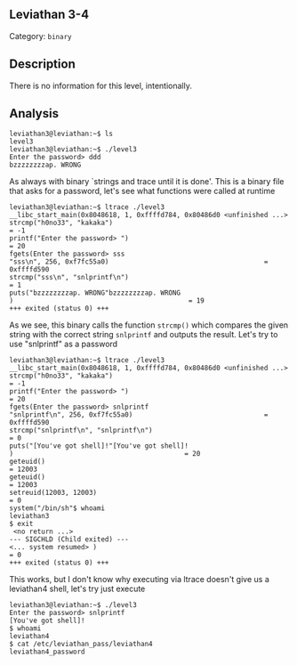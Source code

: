 ## Leviathan 3-4
Category: `binary`

## Description
There is no information for this level, intentionally.

## Analysis
```
leviathan3@leviathan:~$ ls
level3
leviathan3@leviathan:~$ ./level3 
Enter the password> ddd
bzzzzzzzzap. WRONG
```
As always with binary `strings and trace until it is done'. This is a binary file that asks for a password, let's see what functions were called at runtime
```
leviathan3@leviathan:~$ ltrace ./level3 
__libc_start_main(0x8048618, 1, 0xffffd784, 0x80486d0 <unfinished ...>
strcmp("h0no33", "kakaka")                                            = -1
printf("Enter the password> ")                                        = 20
fgets(Enter the password> sss
"sss\n", 256, 0xf7fc55a0)                                       = 0xffffd590
strcmp("sss\n", "snlprintf\n")                                        = 1
puts("bzzzzzzzzap. WRONG"bzzzzzzzzap. WRONG
)                                            = 19
+++ exited (status 0) +++
```
As we see, this binary calls the function `strcmp()` which compares the given string with the correct string `snlprintf` and outputs the result. Let's try to use "snlprintf" as a password
```
leviathan3@leviathan:~$ ltrace ./level3 
__libc_start_main(0x8048618, 1, 0xffffd784, 0x80486d0 <unfinished ...>
strcmp("h0no33", "kakaka")                                            = -1
printf("Enter the password> ")                                        = 20
fgets(Enter the password> snlprintf
"snlprintf\n", 256, 0xf7fc55a0)                                 = 0xffffd590
strcmp("snlprintf\n", "snlprintf\n")                                  = 0
puts("[You've got shell]!"[You've got shell]!
)                                           = 20
geteuid()                                                             = 12003
geteuid()                                                             = 12003
setreuid(12003, 12003)                                                = 0
system("/bin/sh"$ whoami
leviathan3
$ exit
 <no return ...>
--- SIGCHLD (Child exited) ---
<... system resumed> )                                                = 0
+++ exited (status 0) +++
```
This works, but I don't know why executing via ltrace doesn't give us a leviathan4 shell, let's try just execute
```
leviathan3@leviathan:~$ ./level3 
Enter the password> snlprintf
[You've got shell]!
$ whoami
leviathan4
$ cat /etc/leviathan_pass/leviathan4
leviathan4_password
```

